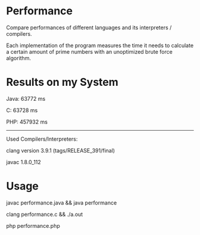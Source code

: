 # Performance
Compare performances of different languages and its interpreters / compilers.

Each implementation of the program measures the time it needs to calculate a certain amount of prime numbers with an unoptimized brute force algorithm.

# Results on my System
Java: 63772 ms

C:    63728 ms

PHP:  457932 ms
___________________________________________________
Used Compilers/Interpreters:

clang version 3.9.1 (tags/RELEASE_391/final)

javac 1.8.0_112

# Usage

javac performance.java && java performance

clang performance.c && ./a.out 

php performance.php
